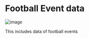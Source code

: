 # Football Event data
![image](https://user-images.githubusercontent.com/92696290/146623399-918846c3-fbd6-47df-b975-ffa56155855c.png)

This includes data of football events 